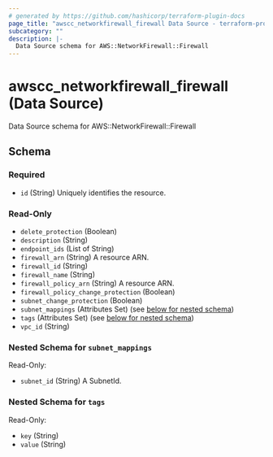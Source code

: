 ```yaml
---
# generated by https://github.com/hashicorp/terraform-plugin-docs
page_title: "awscc_networkfirewall_firewall Data Source - terraform-provider-awscc"
subcategory: ""
description: |-
  Data Source schema for AWS::NetworkFirewall::Firewall
---
```


# awscc_networkfirewall_firewall (Data Source)

Data Source schema for AWS::NetworkFirewall::Firewall



<!-- schema generated by tfplugindocs -->
## Schema

### Required

- `id` (String) Uniquely identifies the resource.

### Read-Only

- `delete_protection` (Boolean)
- `description` (String)
- `endpoint_ids` (List of String)
- `firewall_arn` (String) A resource ARN.
- `firewall_id` (String)
- `firewall_name` (String)
- `firewall_policy_arn` (String) A resource ARN.
- `firewall_policy_change_protection` (Boolean)
- `subnet_change_protection` (Boolean)
- `subnet_mappings` (Attributes Set) (see [below for nested schema](#nestedatt--subnet_mappings))
- `tags` (Attributes Set) (see [below for nested schema](#nestedatt--tags))
- `vpc_id` (String)

<a id="nestedatt--subnet_mappings"></a>
### Nested Schema for `subnet_mappings`

Read-Only:

- `subnet_id` (String) A SubnetId.


<a id="nestedatt--tags"></a>
### Nested Schema for `tags`

Read-Only:

- `key` (String)
- `value` (String)


